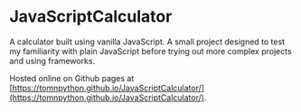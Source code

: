 # JavaScriptCalculator
A calculator built using vanilla JavaScript. A small project designed to test my familiarity 
with plain JavaScript before trying out more complex projects and using frameworks.

Hosted online on Github pages at [https://tomnpython.github.io/JavaScriptCalculator/](https://tomnpython.github.io/JavaScriptCalculator/).
